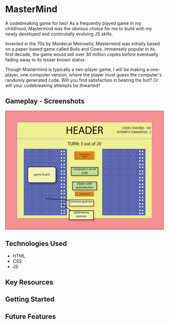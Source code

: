 <!-- main header for entire game -->
# MasterMind 
A codebreaking game for two! As a frequently played game in my childhood, Mastermind was the obvious choice for me to build with my newly developed and continutally evolving JS skills.  
  
Invented in the 70s by Mordecai Meirowitz, Mastermind was initially based on a paper-based game called Bulls and Cows. Immensely popular in its first decade, the game would sell over 30 million copies before eventually fading away to its lesser known status.

Though Mastermind is typically a two-player game, I will be making a one-player, one-computer version, where the player must guess the computer's randomly generated code. Will you find satisfaction in beating the bot? Or will your codebreaking attempts be thwarted?

## Gameplay - Screenshots
![Wireframe screenshot](/wireframe3.png)

## Technologies Used
- HTML
- CSS
- JS

## Key Resources


## Getting Started
<!-- ☐ Getting Started: In this section include the link to your deployed game and any instructions you deem important. -->


## Future Features
<!-- ☐ Next Steps: Planned future enhancements (icebox items). -->
